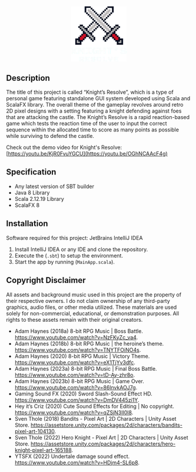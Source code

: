 <br>

<div align="center">
    <img src="src/main/resources/project/images/title.png" style="width:150px;" alt="Logo">
</div>

## Description
The title of this project is called “Knight’s Resolve”, which is a type of personal game featuring standalone GUI system developed using Scala and ScalaFX library. 
The overall theme of the gameplay revolves around retro 2D pixel designs with a setting featuring a knight defending against foes that are attacking the castle. 
The Knight’s Resolve is a rapid reaction-based game which tests the reaction time of the user to input the correct sequence within the allocated time to score as many points as possible while surviving to defend the castle.

Check out the demo video for Knight's Resolve: [https://youtu.be/KjR0FvuYGCU](https://youtu.be/OGhNCAAcF4g)

## Specification
- Any latest version of SBT builder
- Java 8 Library
-	Scala 2.12.19 Library
- ScalaFX 8

## Installation

Software required for this project: JetBrains IntelliJ IDEA

1. Install IntelliJ IDEA or any IDE and clone the repository.
2. Execute the (`.sbt`) to setup the environment.
3. Start the app by running (`MainApp.scala`).

## Copyright Disclaimer

All assets and background music used in this project are the property of their respective owners. 
I do not claim ownership of any third-party graphics, audio files, or other media utilized. 
These materials are used solely for non-commercial, educational, or demonstration purposes. 
All rights to these assets remain with their original creators.

- Adam Haynes (2018a) 8-bit RPG Music | Boss Battle. https://www.youtube.com/watch?v=NzFKyZc_va4. 
- Adam Haynes (2018b) 8-bit RPG Music | the heroine’s theme. https://www.youtube.com/watch?v=TNYTFOiNO4s. 
- Adam Haynes (2020) 8-bit RPG Music | Victory Theme. https://www.youtube.com/watch?v=eX1TjYv3dfc. 
- Adam Haynes (2023a) 8-bit RPG Music | Final Boss Battle. https://www.youtube.com/watch?v=tD-Ay-zhr8o. 
- Adam Haynes (2023b) 8-bit RPG Music | Game Over. https://www.youtube.com/watch?v=86lnvkAOJ7g. 
- Gaming Sound FX (2020) Sword Slash-Sound Effect HD. https://www.youtube.com/watch?v=DmDV445zi1Y. 
- Hey it’s Criz (2020) Cute Sound Effects for Editing | No copyright. https://www.youtube.com/watch?v=qZSjN3II0l8. 
- Sven Thole (2018) Bandits - Pixel Art | 2D Characters | Unity Asset Store. https://assetstore.unity.com/packages/2d/characters/bandits-pixel-art-104130. 
- Sven Thole (2022) Hero Knight - Pixel Art | 2D Characters | Unity Asset Store. https://assetstore.unity.com/packages/2d/characters/hero-knight-pixel-art-165188. 
- YTSFX (2022) Undertale damage sound effect. https://www.youtube.com/watch?v=HDjm4-SL6p8. 

